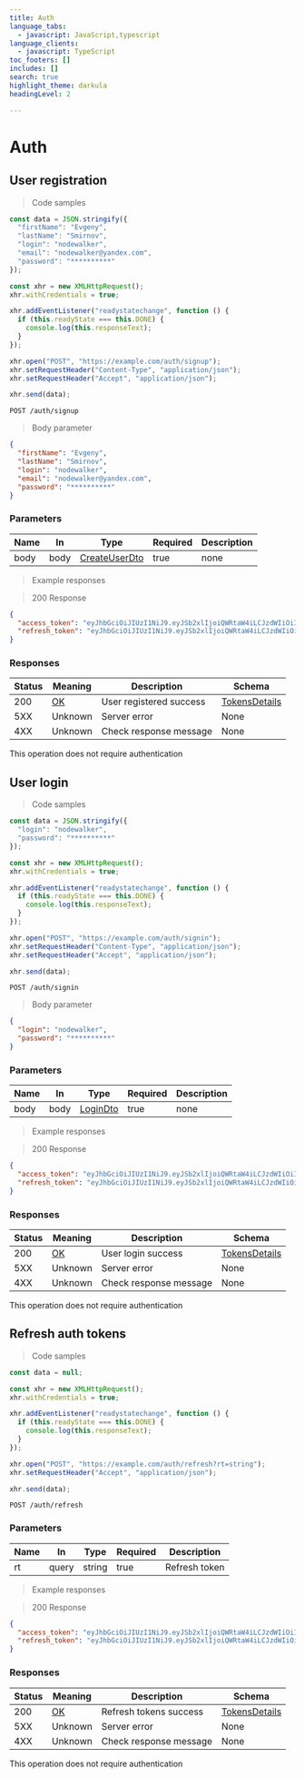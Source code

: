 ```yaml
---
title: Auth
language_tabs:
  - javascript: JavaScript,typescript
language_clients:
  - javascript: TypeScript
toc_footers: []
includes: []
search: true
highlight_theme: darkula
headingLevel: 2

---
```


<!-- Generator: Widdershins v4.0.1 -->
<h1 id="fake-store-api-auth">Auth</h1>

## User registration

<a id="opIdAuthController_signup"></a>

> Code samples

```javascript
const data = JSON.stringify({
  "firstName": "Evgeny",
  "lastName": "Smirnov",
  "login": "nodewalker",
  "email": "nodewalker@yandex.com",
  "password": "**********"
});

const xhr = new XMLHttpRequest();
xhr.withCredentials = true;

xhr.addEventListener("readystatechange", function () {
  if (this.readyState === this.DONE) {
    console.log(this.responseText);
  }
});

xhr.open("POST", "https://example.com/auth/signup");
xhr.setRequestHeader("Content-Type", "application/json");
xhr.setRequestHeader("Accept", "application/json");

xhr.send(data);
```

`POST /auth/signup`

> Body parameter

```json
{
  "firstName": "Evgeny",
  "lastName": "Smirnov",
  "login": "nodewalker",
  "email": "nodewalker@yandex.com",
  "password": "**********"
}
```

<h3 id="user-registration-parameters">Parameters</h3>

|Name|In|Type|Required|Description|
|---|---|---|---|---|
|body|body|[CreateUserDto](../models/CreateUserDto.md)|true|none|

> Example responses

> 200 Response

```json
{
  "access_token": "eyJhbGciOiJIUzI1NiJ9.eyJSb2xlIjoiQWRtaW4iLCJzdWIiOiIxN2E1NDY1OS1hMDZhLTQ2NGYtYTkxNC0xOTBjZWU3ZDRiMWEiLCJsb2dpbiI6Im5vZGV3YWxrZXIifQ.4k3a3M1kDJEay6JLsUlwwYtm33xNsnmqRco2Uveyq9M",
  "refresh_token": "eyJhbGciOiJIUzI1NiJ9.eyJSb2xlIjoiQWRtaW4iLCJzdWIiOiIxN2E1NDY1OS1hMDZhLTQ2NGYtYTkxNC0xOTBjZWU3ZDRiMWEiLCJsb2dpbiI6Im5vZGV3YWxrZXIifQ.4k3a3M1kDJEay6JLsUlwwYtm33xNsnmqRco2Uveyq9M"
}
```

<h3 id="user-registration-responses">Responses</h3>

|Status|Meaning|Description|Schema|
|---|---|---|---|
|200|[OK](https://tools.ietf.org/html/rfc7231#section-6.3.1)|User registered success|[TokensDetails](../models/TokensDetails.md)|
|5XX|Unknown|Server error|None|
|4XX|Unknown|Check response message|None|

<aside class="success">
This operation does not require authentication
</aside>

## User login

<a id="opIdAuthController_signin"></a>

> Code samples

```javascript
const data = JSON.stringify({
  "login": "nodewalker",
  "password": "**********"
});

const xhr = new XMLHttpRequest();
xhr.withCredentials = true;

xhr.addEventListener("readystatechange", function () {
  if (this.readyState === this.DONE) {
    console.log(this.responseText);
  }
});

xhr.open("POST", "https://example.com/auth/signin");
xhr.setRequestHeader("Content-Type", "application/json");
xhr.setRequestHeader("Accept", "application/json");

xhr.send(data);
```

`POST /auth/signin`

> Body parameter

```json
{
  "login": "nodewalker",
  "password": "**********"
}
```

<h3 id="user-login-parameters">Parameters</h3>

|Name|In|Type|Required|Description|
|---|---|---|---|---|
|body|body|[LoginDto](../models/LoginDto.md)|true|none|

> Example responses

> 200 Response

```json
{
  "access_token": "eyJhbGciOiJIUzI1NiJ9.eyJSb2xlIjoiQWRtaW4iLCJzdWIiOiIxN2E1NDY1OS1hMDZhLTQ2NGYtYTkxNC0xOTBjZWU3ZDRiMWEiLCJsb2dpbiI6Im5vZGV3YWxrZXIifQ.4k3a3M1kDJEay6JLsUlwwYtm33xNsnmqRco2Uveyq9M",
  "refresh_token": "eyJhbGciOiJIUzI1NiJ9.eyJSb2xlIjoiQWRtaW4iLCJzdWIiOiIxN2E1NDY1OS1hMDZhLTQ2NGYtYTkxNC0xOTBjZWU3ZDRiMWEiLCJsb2dpbiI6Im5vZGV3YWxrZXIifQ.4k3a3M1kDJEay6JLsUlwwYtm33xNsnmqRco2Uveyq9M"
}
```

<h3 id="user-login-responses">Responses</h3>

|Status|Meaning|Description|Schema|
|---|---|---|---|
|200|[OK](https://tools.ietf.org/html/rfc7231#section-6.3.1)|User login success|[TokensDetails](../models/TokensDetails.md)|
|5XX|Unknown|Server error|None|
|4XX|Unknown|Check response message|None|

<aside class="success">
This operation does not require authentication
</aside>

## Refresh auth tokens

<a id="opIdAuthController_refresh"></a>

> Code samples

```javascript
const data = null;

const xhr = new XMLHttpRequest();
xhr.withCredentials = true;

xhr.addEventListener("readystatechange", function () {
  if (this.readyState === this.DONE) {
    console.log(this.responseText);
  }
});

xhr.open("POST", "https://example.com/auth/refresh?rt=string");
xhr.setRequestHeader("Accept", "application/json");

xhr.send(data);
```

`POST /auth/refresh`

<h3 id="refresh-auth-tokens-parameters">Parameters</h3>

|Name|In|Type|Required|Description|
|---|---|---|---|---|
|rt|query|string|true|Refresh token|

> Example responses

> 200 Response

```json
{
  "access_token": "eyJhbGciOiJIUzI1NiJ9.eyJSb2xlIjoiQWRtaW4iLCJzdWIiOiIxN2E1NDY1OS1hMDZhLTQ2NGYtYTkxNC0xOTBjZWU3ZDRiMWEiLCJsb2dpbiI6Im5vZGV3YWxrZXIifQ.4k3a3M1kDJEay6JLsUlwwYtm33xNsnmqRco2Uveyq9M",
  "refresh_token": "eyJhbGciOiJIUzI1NiJ9.eyJSb2xlIjoiQWRtaW4iLCJzdWIiOiIxN2E1NDY1OS1hMDZhLTQ2NGYtYTkxNC0xOTBjZWU3ZDRiMWEiLCJsb2dpbiI6Im5vZGV3YWxrZXIifQ.4k3a3M1kDJEay6JLsUlwwYtm33xNsnmqRco2Uveyq9M"
}
```

<h3 id="refresh-auth-tokens-responses">Responses</h3>

|Status|Meaning|Description|Schema|
|---|---|---|---|
|200|[OK](https://tools.ietf.org/html/rfc7231#section-6.3.1)|Refresh tokens success|[TokensDetails](../models/TokensDetails.md)|
|5XX|Unknown|Server error|None|
|4XX|Unknown|Check response message|None|

<aside class="success">
This operation does not require authentication
</aside>


